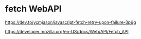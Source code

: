 # fetch WebAPI

https://dev.to/ycmjason/javascript-fetch-retry-upon-failure-3p6g

https://developer.mozilla.org/en-US/docs/Web/API/Fetch_API



